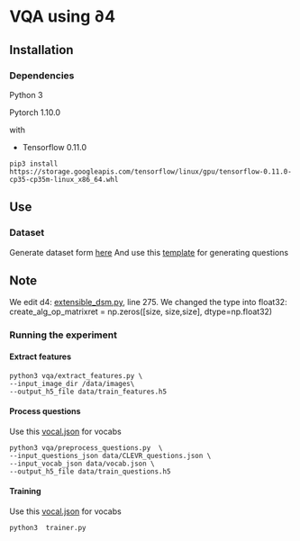 # VQA using ∂4


## Installation

### Dependencies

Python 3

Pytorch 1.10.0

with

- Tensorflow 0.11.0

```
pip3 install https://storage.googleapis.com/tensorflow/linux/gpu/tensorflow-0.11.0-cp35-cp35m-linux_x86_64.whl
```

## Use

### Dataset

Generate dataset form [here](https://github.com/facebookresearch/clevr-dataset-gen)
And use this [template](https://github.com/SamaherA/vqa/blob/main/dataset/compare_integer.json) for generating questions

## Note
We edit d4: [extensible_dsm.py](https://github.com/uclnlp/d4/blob/master/d4/dsm/extensible_dsm.py), line 275. We changed the type into float32:  create_alg_op_matrixret = np.zeros([size, size,size], dtype=np.float32)

### Running the experiment

#### Extract features

```
python3 vqa/extract_features.py \
--input_image_dir /data/images\
--output_h5_file data/train_features.h5

```

#### Process questions
Use this [vocal.json](https://github.com/SamaherA/vqa/blob/main/dataset/vocab.json) for vocabs

```
python3 vqa/preprocess_questions.py  \
--input_questions_json data/CLEVR_questions.json \
--input_vocab_json data/vocab.json \
--output_h5_file data/train_questions.h5

```


#### Training 
Use this [vocal.json](https://github.com/SamaherA/vqa/blob/main/dataset/vocab.json) for vocabs

```
python3  trainer.py
```


